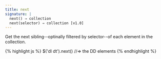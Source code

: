 ```yaml
---
title: next
signature: |
  next() ⇒ collection
  next(selector) ⇒ collection [v1.0]
---
```


Get the next sibling--optinally filtered by selector--of each element in the
collection.

{% highlight js %}
$('dl dt').next()   //=> the DD elements
{% endhighlight %}
